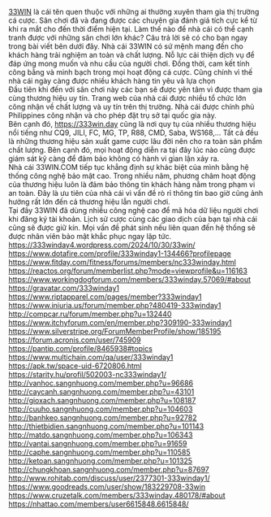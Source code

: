 <a href="https://333win.day">33WIN</a> là cái tên quen thuộc với những ai thường xuyên tham gia thị trường cá cược. Sân chơi đã và đang được các chuyên gia đánh giá tích cực kể từ khi ra mắt cho đến thời điểm hiện tại. Làm thế nào để nhà cái có thể cạnh tranh được với những sân chơi lớn khác? Câu trả lời sẽ có cho bạn ngay trong bài viết bên dưới đây.
Nhà cái 33WIN có sứ mệnh mang đến cho khách hàng trải nghiệm an toàn và chất lượng. Nỗ lực cải thiện dịch vụ để đáp ứng mong muốn và nhu cầu của người chơi. Đồng thời, cam kết tính công bằng và minh bạch trong mọi hoạt động cá cược. Cũng chính vì thế nhà cái ngày càng được nhiều khách hàng tin yêu và lựa chọn<br>
Đầu tiên khi đến với sân chơi này các bạn sẽ được yên tâm vì được tham gia cùng thương hiệu uy tín. Trang web của nhà cái được nhiều tổ chức lớn công nhận về chất lượng và uy tín trên thị trường. Nhà cái được chính phủ Philippines công nhận và cho phép đặt trụ sở tại quốc gia này.<br>
Bên cạnh đó, <a href="https://333win.day">https://333win.day</a> cũng là nơi quy tụ của nhiều thương hiệu nổi tiếng như CQ9, JILI, FC, MG, TP, R88, CMD, Saba, WS168,… Tất cả đều là những thương hiệu sản xuất game cược lâu đời nên cho ra toàn sản phẩm chất lượng. Bên cạnh đó, mọi hoạt động diễn ra tại đây lúc nào cũng được giám sát kỹ càng để đảm bảo không có hành vi gian lận xảy ra.<br>
Nhà cái 33WIN.COM tiếp tục khẳng định sự khác biệt của mình bằng hệ thống công nghệ bảo mật cao. Trong nhiều năm, phương châm hoạt động của thương hiệu luôn là đảm bảo thông tin khách hàng nằm trong phạm vi an toàn. Đây là ưu tiên của nhà cái vì vấn đề rò rỉ thông tin bao giờ cũng ảnh hưởng rất lớn đến cả thương hiệu lẫn người chơi.<br>
Tại đây 33WIN đã dùng nhiều công nghệ cao để mã hóa dữ liệu người chơi khi đăng ký tài khoản. Lịch sử cược cùng các giao dịch của bạn tại nhà cái cũng sẽ được giữ kín. Mọi vấn đề phát sinh nếu liên quan đến hệ thống sẽ được nhân viên bảo mật khắc phục ngay lập tức.<br>
<a href="https://333winday4.wordpress.com/2024/10/30/33win/">https://333winday4.wordpress.com/2024/10/30/33win/</a><br>
<a href="https://www.dotafire.com/profile/333winday1-134466?profilepage">https://www.dotafire.com/profile/333winday1-134466?profilepage</a><br>
<a href="https://www.fitday.com/fitness/forums/members/nc333winday.html">https://www.fitday.com/fitness/forums/members/nc333winday.html</a><br>
<a href="https://reactos.org/forum/memberlist.php?mode=viewprofile&u=116163">https://reactos.org/forum/memberlist.php?mode=viewprofile&u=116163</a><br>
<a href="https://www.workingdogforum.com/members/333winday.57069/#about">https://www.workingdogforum.com/members/333winday.57069/#about</a><br>
<a href="https://gravatar.com/333winday1">https://gravatar.com/333winday1</a><br>
<a href="https://www.riptapparel.com/pages/member?333winday1">https://www.riptapparel.com/pages/member?333winday1</a><br>
<a href="https://www.iniuria.us/forum/member.php?480419-333winday1">https://www.iniuria.us/forum/member.php?480419-333winday1</a><br>
<a href="http://compcar.ru/forum/member.php?u=132440">http://compcar.ru/forum/member.php?u=132440</a><br>
<a href="https://www.itchyforum.com/en/member.php?309190-333winday1">https://www.itchyforum.com/en/member.php?309190-333winday1</a><br>
<a href="https://www.silverstripe.org/ForumMemberProfile/show/185195">https://www.silverstripe.org/ForumMemberProfile/show/185195</a><br>
<a href="https://forum.acronis.com/user/745909">https://forum.acronis.com/user/745909</a><br>
<a href="https://pantip.com/profile/8465938#topics">https://pantip.com/profile/8465938#topics</a><br>
<a href="https://www.multichain.com/qa/user/333winday1">https://www.multichain.com/qa/user/333winday1</a><br>
<a href="https://apk.tw/space-uid-6720806.html">https://apk.tw/space-uid-6720806.html</a><br>
<a href="https://starity.hu/profil/502003-nc333winday1/">https://starity.hu/profil/502003-nc333winday1/</a><br>
<a href="http://vanhoc.sangnhuong.com/member.php?u=96686">http://vanhoc.sangnhuong.com/member.php?u=96686</a><br>
<a href="http://caycanh.sangnhuong.com/member.php?u=43101">http://caycanh.sangnhuong.com/member.php?u=43101</a><br>
<a href="http://gioxach.sangnhuong.com/member.php?u=108187">http://gioxach.sangnhuong.com/member.php?u=108187</a><br>
<a href="http://cuuho.sangnhuong.com/member.php?u=104603">http://cuuho.sangnhuong.com/member.php?u=104603</a><br>
<a href="http://banhkeo.sangnhuong.com/member.php?u=92782">http://banhkeo.sangnhuong.com/member.php?u=92782</a><br>
<a href="http://thietbidien.sangnhuong.com/member.php?u=101143">http://thietbidien.sangnhuong.com/member.php?u=101143</a><br>
<a href="http://matdo.sangnhuong.com/member.php?u=106343">http://matdo.sangnhuong.com/member.php?u=106343</a><br>
<a href="http://vantai.sangnhuong.com/member.php?u=91659">http://vantai.sangnhuong.com/member.php?u=91659</a><br>
<a href="http://caphe.sangnhuong.com/member.php?u=110585">http://caphe.sangnhuong.com/member.php?u=110585</a><br>
<a href="http://ketoan.sangnhuong.com/member.php?u=101325">http://ketoan.sangnhuong.com/member.php?u=101325</a><br>
<a href="http://chungkhoan.sangnhuong.com/member.php?u=87697">http://chungkhoan.sangnhuong.com/member.php?u=87697</a><br>
<a href="http://www.rohitab.com/discuss/user/2377301-333winday1/">http://www.rohitab.com/discuss/user/2377301-333winday1/</a><br>
<a href="https://www.goodreads.com/user/show/183229708-33win">https://www.goodreads.com/user/show/183229708-33win</a><br>
<a href="https://www.cruzetalk.com/members/333winday.480178/#about">https://www.cruzetalk.com/members/333winday.480178/#about</a><br>
<a href="https://nhattao.com/members/user6615848.6615848/">https://nhattao.com/members/user6615848.6615848/</a>




